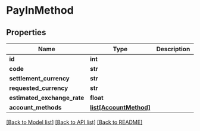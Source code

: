 # PayInMethod

## Properties
Name | Type | Description | Notes
------------ | ------------- | ------------- | -------------
**id** | **int** |  | [optional] 
**code** | **str** |  | [optional] 
**settlement_currency** | **str** |  | [optional] 
**requested_currency** | **str** |  | [optional] 
**estimated_exchange_rate** | **float** |  | [optional] 
**account_methods** | [**list[AccountMethod]**](AccountMethod.md) |  | [optional] 

[[Back to Model list]](../README.md#documentation-for-models) [[Back to API list]](../README.md#documentation-for-api-endpoints) [[Back to README]](../README.md)

